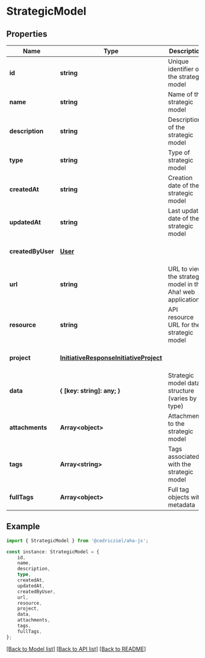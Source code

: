 # StrategicModel


## Properties

Name | Type | Description | Notes
------------ | ------------- | ------------- | -------------
**id** | **string** | Unique identifier of the strategic model | [optional] [default to undefined]
**name** | **string** | Name of the strategic model | [optional] [default to undefined]
**description** | **string** | Description of the strategic model | [optional] [default to undefined]
**type** | **string** | Type of strategic model | [optional] [default to undefined]
**createdAt** | **string** | Creation date of the strategic model | [optional] [default to undefined]
**updatedAt** | **string** | Last update date of the strategic model | [optional] [default to undefined]
**createdByUser** | [**User**](User.md) |  | [optional] [default to undefined]
**url** | **string** | URL to view the strategic model in the Aha! web application | [optional] [default to undefined]
**resource** | **string** | API resource URL for the strategic model | [optional] [default to undefined]
**project** | [**InitiativeResponseInitiativeProject**](InitiativeResponseInitiativeProject.md) |  | [optional] [default to undefined]
**data** | **{ [key: string]: any; }** | Strategic model data structure (varies by type) | [optional] [default to undefined]
**attachments** | **Array&lt;object&gt;** | Attachments to the strategic model | [optional] [default to undefined]
**tags** | **Array&lt;string&gt;** | Tags associated with the strategic model | [optional] [default to undefined]
**fullTags** | **Array&lt;object&gt;** | Full tag objects with metadata | [optional] [default to undefined]

## Example

```typescript
import { StrategicModel } from '@cedricziel/aha-js';

const instance: StrategicModel = {
    id,
    name,
    description,
    type,
    createdAt,
    updatedAt,
    createdByUser,
    url,
    resource,
    project,
    data,
    attachments,
    tags,
    fullTags,
};
```

[[Back to Model list]](../README.md#documentation-for-models) [[Back to API list]](../README.md#documentation-for-api-endpoints) [[Back to README]](../README.md)
